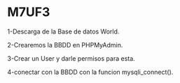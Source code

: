 # M7UF3
1-Descarga de la Base de datos World.

2-Crearemos la BBDD en PHPMyAdmin.

3-Crear un User y darle permisos para esta.

4-conectar con la BBDD con la funcion mysqli_connect(). 
